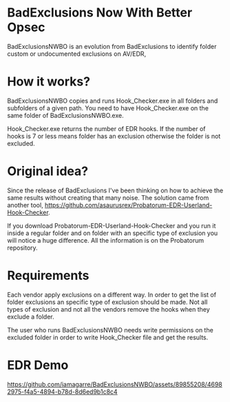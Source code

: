 # BadExclusions Now With Better Opsec
BadExclusionsNWBO is an evolution from BadExclusions to identify folder custom or undocumented exclusions on AV/EDR,

# How it works?
BadExclusionsNWBO copies and runs Hook_Checker.exe in all folders and subfolders of a given path. You need to have Hook_Checker.exe on the same folder of BadExclusionsNWBO.exe. 

Hook_Checker.exe returns the number of EDR hooks.  If the number of hooks is 7 or less means folder has an exclusion otherwise the folder is not excluded.

# Original idea?
Since the release of BadExclusions I've been thinking on how to achieve the same results without creating that many noise. The solution came from another tool, https://github.com/asaurusrex/Probatorum-EDR-Userland-Hook-Checker. 

If you download Probatorum-EDR-Userland-Hook-Checker and you run it inside a regular folder and on folder with an specific type of exclusion you will notice a huge difference. All the information is on the Probatorum repository.

# Requirements
Each vendor apply exclusions on a different way. In order to get the list of folder exclusions an specific type of exclusion should be made. Not all types of exclusion and not all the vendors remove the hooks when they exclude a folder.

The user who runs BadExclusionsNWBO needs write permissions on the excluded folder in order to write Hook_Checker file and get the results.

# EDR Demo
https://github.com/iamagarre/BadExclusionsNWBO/assets/89855208/46982975-f4a5-4894-b78d-8d6ed9b1c8c4

